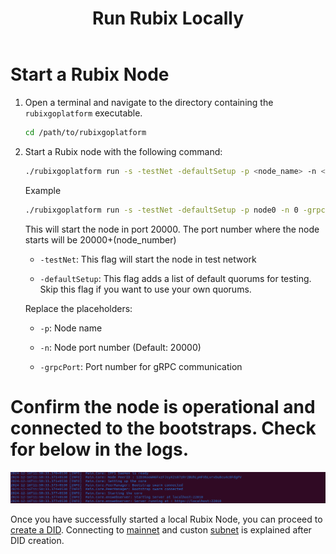 ﻿---
title: Run Rubix Locally
sidebar_label: Run Rubix Locally
---

# Start a Rubix Node

1. Open a terminal and navigate to the directory containing the `rubixgoplatform` executable.

   ```bash
   cd /path/to/rubixgoplatform
   ```

2. Start a Rubix node with the following command:
   ```bash
   ./rubixgoplatform run -s -testNet -defaultSetup -p <node_name> -n <node_number> -grpcPort <grpc_port>
   ```
    Example
    ```bash
    ./rubixgoplatform run -s -testNet -defaultSetup -p node0 -n 0 -grpcPort 10500
    ```
    This will start the node in port 20000. The port number where the node starts will be 20000+(node_number)

    - `-testNet`: This flag will start the node in test network

    - `-defaultSetup`: This flag adds a list of default quorums for testing. Skip this flag if you want to use your own quorums.
    
    Replace the placeholders:

    - `-p`: Node name

    - `-n`: Node port number (Default: 20000)

    - `-grpcPort`: Port number for gRPC communication

# Confirm the node is operational and connected to the bootstraps. Check for below in the logs.

![Bootstrap connection check](/img/bootstrap_verify.png)

Once you have successfully started a local Rubix Node, you can proceed to [create a DID](./did-creation.md).
Connecting to [mainnet](./mainnet.md) and custon [subnet](./subnet.md) is explained after DID creation. 

